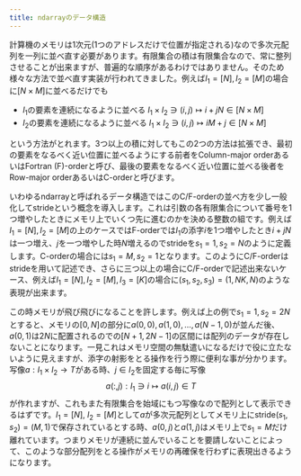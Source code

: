 ```yaml
---
title: ndarrayのデータ構造
---
```


計算機のメモリは1次元(1つのアドレスだけで位置が指定される)なので多次元配列を一列に並べ直す必要があります。有限集合の積は有限集合なので、常に整列させることが出来ますが、普遍的な順序があるわけではありません。そのため様々な方法で並べ直す実装が行われてきました。例えば$I_1 = [N], I_2 = [M]$の場合に$[N \times M]$に並べるだけでも

- $I_1$の要素を連続になるように並べる $I_1 \times I_2 \ni (i, j) \mapsto i + jN \in [N \times M]$
- $I_2$の要素を連続になるように並べる $I_1 \times I_2 \ni (i, j) \mapsto iM + j \in [N \times M]$

という方法がとれます。3つ以上の積に対してもこの2つの方法は拡張でき、最初の要素をなるべく近い位置に並べるようにする前者をColumn-major orderあるいはFortran (F)-orderと呼び、最後の要素をなるべく近い位置に並べる後者をRow-major orderあるいはC-orderと呼びます。

いわゆるndarrayと呼ばれるデータ構造ではこのC/F-orderの並べ方を少し一般化してstrideという概念を導入します。これは引数の各有限集合について番号を1つ増やしたときにメモリ上でいくつ先に進むのかを決める整数の組です。例えば$I_1 = [N], I_2 = [M]$の上のケースではF-orderでは$I_1$の添字$i$を1つ増やしたとき$i + jN$は一つ増え、$j$を一つ増やした時$N$増えるのでstrideを$s_1 = 1, s_2 = N$のように定義します。C-orderの場合には$s_1 = M, s_2 = 1$となります。このようにC/F-orderはstrideを用いて記述でき、さらに三つ以上の場合にC/F-orderで記述出来ないケース、例えば$I_1 = [N], I_2 = [M], I_3 = [K]$の場合に$(s_1, s_2, s_3) = (1, NK, N)$のような表現が出来ます。

この時メモリが飛び飛びになることを許します。例えば上の例で$s_1 = 1, s_2 = 2N$とすると、メモリの$[0, N]$の部分に$a(0, 0), a(1, 0), \ldots, a(N-1, 0)$が並んだ後、$a(0, 1)$は$2N$に配置されるのでの$[N+1, 2N-1]$の区間には配列のデータが存在しないことになります。一見これはメモリ空間の無駄遣いになるだけで役に立たないように見えますが、添字の射影をとる操作を行う際に便利な事が分かります。
写像$a: I_1 \times I_2 \to T$がある時、$j \in I_2$を固定する毎に写像$$a(:, j): I_1 \ni i \mapsto a(i, j) \in T$$が作れますが、これもまた有限集合を始域にもつ写像なので配列として表示できるはずです。$I_1 = [N]$, $I_2 = [M]$として$a$が多次元配列としてメモリ上にstride$(s_1, s_2) = (M, 1)$で保存されているとする時、$a(0, j)$と$a(1, j)$はメモリ上で$s_1 = M$だけ離れています。つまりメモリが連続に並んでいることを要請しないことによって、このような部分配列をとる操作がメモリの再確保を行わずに表現出きるようになります。
